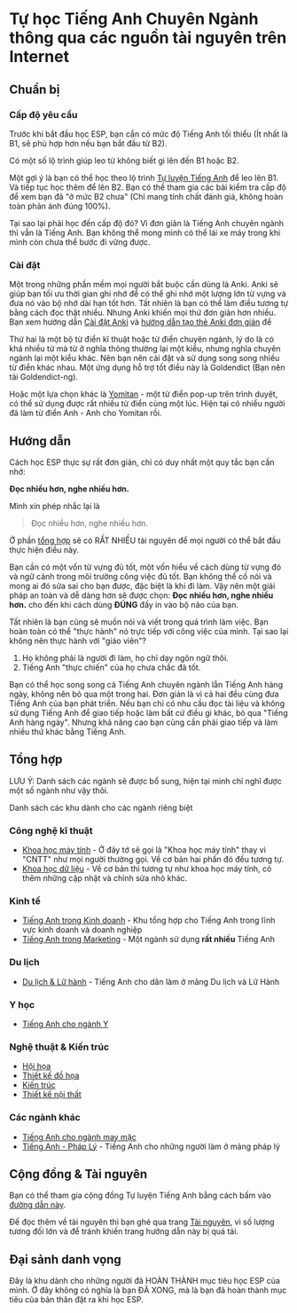 # Tự học Tiếng Anh Chuyên Ngành thông qua các nguồn tài nguyên trên Internet

## Chuẩn bị
### Cấp độ yêu cầu

Trước khi bắt đầu học ESP, bạn cần có mức độ Tiếng Anh tối thiểu (Ít nhất là B1, sẽ phù hợp hơn nếu bạn bắt đầu từ B2).

Có một số lộ trình giúp leo từ không biết gì lên đến B1 hoặc B2.

Một gợi ý là bạn có thể học theo lộ trình [Tự luyện Tiếng Anh]() để leo lên B1. Và tiếp tục học thêm để lên B2. Bạn có thể tham gia các bài kiểm tra cấp độ để xem bạn đã "ở mức B2 chưa" (Chỉ mang tính chất đánh giá, không hoàn toàn phản ánh đúng 100%).

Tại sao lại phải học đến cấp độ đó? Vì đơn giản là Tiếng Anh chuyên ngành thì vẫn là Tiếng Anh. Bạn không thể mong mình có thể lái xe máy trong khi mình còn chưa thể bước đi vững được.

### Cài đặt
Một trong những phần mềm mọi người bắt buộc cần dùng là Anki. Anki sẽ giúp bạn tối ưu thời gian ghi nhớ để có thể ghi nhớ một lượng lớn từ vựng và đưa nó vào bộ nhớ dài hạn tốt hơn. Tất nhiên là bạn có thể làm điều tương tự bằng cách đọc thật nhiều. Nhưng Anki khiến mọi thứ đơn giản hơn nhiều. Bạn xem hướng dẫn [Cài đặt Anki]() và [hướng dẫn tạo thẻ Anki đơn giản]() để

Thứ hai là một bộ từ điển kĩ thuật hoặc từ điển chuyên ngành, lý do là có khá nhiều từ mà từ ở nghĩa thông thường lại một kiểu, nhưng nghĩa chuyên ngành lại một kiểu khác. Nên bạn nên cài đặt và sử dụng song song nhiều từ điển khác nhau. Một ứng dụng hỗ trợ tốt điều này là Goldendict (Bạn nên tải Goldendict-ng).

Hoặc một lựa chọn khác là [Yomitan]() - một từ điển pop-up trên trình duyệt, có thể sử dụng được rất nhiều từ điển cùng một lúc. Hiện tại có nhiều người đã làm từ điển Anh - Anh cho Yomitan rồi.

## Hướng dẫn
Cách học ESP thực sự rất đơn giản, chỉ có duy nhất một quy tắc bạn cần nhớ:

**Đọc nhiều hơn, nghe nhiều hơn.**

Mình xin phép nhắc lại là

> Đọc nhiều hơn, nghe nhiều hơn.

Ở phần [tổng hợp](#tổng-hợp) sẽ có RẤT NHIỀU tài nguyên để mọi người có thể bắt đầu thực hiện điều này.

Bạn cần có một vốn từ vựng đủ tốt, một vốn hiểu về cách dùng từ vựng đó và ngữ cảnh trong môi trường công việc đủ tốt. Bạn không thể cố nói và mong ai đó sửa sai cho bạn được, đặc biệt là khi đi làm. Vậy nên một giải pháp an toàn và dễ dàng hơn sẽ được chọn: **Đọc nhiều hơn, nghe nhiều hơn.** cho đến khi cách dùng **ĐÚNG** đấy in vào bộ não của bạn.

Tất nhiên là bạn cũng sẽ muốn nói và viết trong quá trình làm việc. Bạn hoàn toàn có thể "thực hành" nó trực tiếp với công việc của mình. Tại sao lại không nên thực hành với "giáo viên"?

1. Họ không phải là người đi làm, họ chỉ dạy ngôn ngữ thôi.
2. Tiếng Anh "thực chiến" của họ chưa chắc đã tốt.

Bạn có thể học song song cả Tiếng Anh chuyên ngành lẫn Tiếng Anh hàng ngày, không nên bỏ qua một trong hai. Đơn giản là vì cả hai đều cùng đưa Tiếng Anh của bạn phát triển. Nếu bạn chỉ có nhu cầu đọc tài liệu và không sử dụng Tiếng Anh để giao tiếp hoặc làm bất cứ điều gì khác, bỏ qua "Tiếng Anh hàng ngày". Nhưng khả năng cao bạn cũng cần phải giao tiếp và làm nhiều thứ khác bằng Tiếng Anh.

## Tổng hợp
LƯU Ý: Danh sách các ngành sẽ được bổ sung, hiện tại mình chỉ nghĩ được một số ngành như vậy thôi.

Danh sách các khu dành cho các ngành riêng biệt

### Công nghệ kĩ thuật
- [Khoa học máy tính](./docs/khmt.md) - Ở đây tớ sẽ gọi là "Khoa học máy tính" thay vì "CNTT" như mọi người thường gọi. Về cơ bản hai phần đó đều tương tự.
- [Khoa học dữ liệu](./docs/) - Về cơ bản thì tương tự như khoa học máy tính, có thêm những cập nhật và chỉnh sửa nhỏ khác.

### Kinh tế
- [Tiếng Anh trong Kinh doanh](./docs/kinh-te.md) - Khu tổng hợp cho Tiếng Anh trong lĩnh vực kinh doanh và doanh nghiệp
- [Tiếng Anh trong Marketing]() - Một ngành sử dụng **rất nhiều** Tiếng Anh
### Du lịch
- [Du lịch & Lữ hành]() - Tiếng Anh cho dân làm ở mảng Du lịch và Lữ Hành

### Y học
- [Tiếng Anh cho ngành Y]()

### Nghệ thuật & Kiến trúc
- [Hội họa]()
- [Thiết kế đồ họa]()
- [Kiến trúc]()
- [Thiết kế nội thất]()

### Các ngành khác
- [Tiếng Anh cho ngành may mặc](./docs/may-mac.md)
- [Tiếng Anh - Pháp Lý]() - Tiếng Anh cho những người làm ở mảng pháp lý


## Cộng đồng & Tài nguyên

Bạn có thể tham gia cộng đồng Tự luyện Tiếng Anh bằng cách bấm vào [đường dẫn này]().

Để đọc thêm về tài nguyên thì bạn ghé qua trang [Tài nguyên](), vì số lượng tương đối lớn và để tránh khiến trang hướng dẫn này bị quá tải.

## Đại sảnh danh vọng

Đây là khu dành cho những người đã HOÀN THÀNH mục tiêu học ESP của mình. Ở đây không có nghĩa là bạn ĐÃ XONG, mà là bạn đã hoàn thành mục tiêu của bản thân đặt ra khi học ESP.



